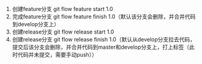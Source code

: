 1. 创建feature分支 git flow feature start 1.0
2. 完成feature分支 git flow feature finish 1.0（默认该分支会删除，并合并代码到develop分支上）
3. 创建release分支 git flow release start 1.0
4. 创建release分支 git flow release finish 1.0（默认从develop分支拉去代码，提交后该分支会删除，并合并代码到master和develop分支上，打上标签（此时代码并未提交，需要手动push））